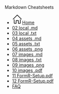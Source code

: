 Markdown Cheatsheets
- [![](../images/home.svg)Home](/)
- [02 local .md  ](Markdown/markdown-cheat-sheet.md)
- [03 local .txt ](Markdown/markdown-cheat-sheet.txt)
- [04 assets .md ](Markdown/assets/markdown-cheat-sheet.md)
- [05 assets .txt](Markdown/assets/some-text.txt)
- [06 assets .png](Markdown/assets/z-spacer-github.png)
- [07 images .md ](Markdown/images/markdown-cheat-sheet.md)
- [08 images .txt](Markdown/images/some-text.txt)
- [09 images .png](Markdown/images/z-spacer-github.png)
- [10 images .pdf](Markdown/images/et20_FormR-Setup.pdf)
- [11 FormR-Setup.pdf](images/et20_FormR-Setup.pdf)
- [12 FormR-Setup.pdf](et20_FormR-Setup.pdf)
- [FAQ](markdown/faq)